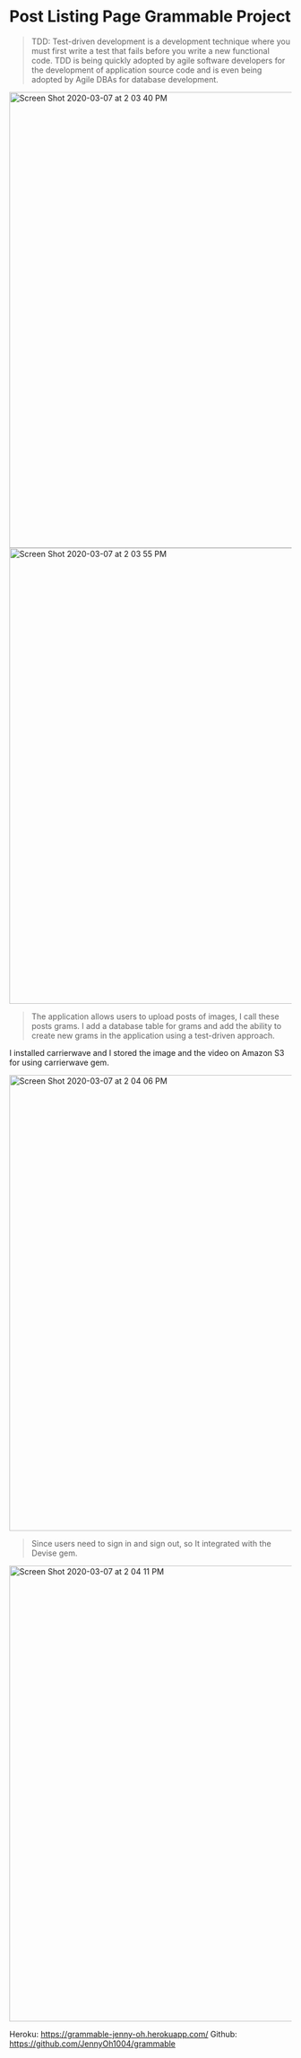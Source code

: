 # Post Listing Page Grammable Project

> TDD: Test-driven development is a development technique where you must first write a test that fails before you write a new functional code. TDD is being quickly adopted by agile software developers for the development of application source code and is even being adopted by Agile DBAs for database development.

<img width="813" alt="Screen Shot 2020-03-07 at 2 03 40 PM" src="https://user-images.githubusercontent.com/43684968/76153125-962d8c00-607c-11ea-937e-c7cf9d2c7e8f.png">
<img width="813" alt="Screen Shot 2020-03-07 at 2 03 55 PM" src="https://user-images.githubusercontent.com/43684968/76153129-99c11300-607c-11ea-892c-881e95db8d89.png">

> The application allows users to upload posts of images, I call these posts grams. I add a database table for grams and add the ability to create new grams in the application using a test-driven approach.

I installed carrierwave and I stored the image and the video on Amazon S3 for using carrierwave gem.


<img width="813" alt="Screen Shot 2020-03-07 at 2 04 06 PM" src="https://user-images.githubusercontent.com/43684968/76153130-9b8ad680-607c-11ea-9d2e-8ba0b6728000.png">

> Since users need to sign in and sign out, so It integrated with the Devise gem.

<img width="813" alt="Screen Shot 2020-03-07 at 2 04 11 PM" src="https://user-images.githubusercontent.com/43684968/76153131-9b8ad680-607c-11ea-8f1d-9160bfb19b8c.png">

Heroku: https://grammable-jenny-oh.herokuapp.com/
Github: https://github.com/JennyOh1004/grammable

